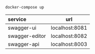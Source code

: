 `docker-compose up`

| service | url 
|:-----------|------------
| swagger-ui| localhost:8081
| swagger-editor| localhost:8082
| swagger-api | localhost:8003

